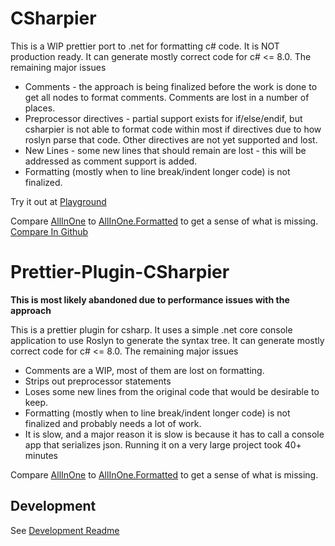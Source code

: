 # CSharpier
This is a WIP prettier port to .net for formatting c# code. It is NOT production ready.
It can generate mostly correct code for c# <= 8.0. The remaining major issues
- Comments - the approach is being finalized before the work is done to get all nodes to format comments. Comments are lost in a number of places.
- Preprocessor directives - partial support exists for if/else/endif, but csharpier is not able to format code within most if directives due to how roslyn parse that code. Other directives are not yet supported and lost.
- New Lines - some new lines that should remain are lost - this will be addressed as comment support is added.
- Formatting (mostly when to line break/indent longer code) is not finalized.

Try it out at [Playground](https://csharpier.bnt-studios.com)

Compare [AllInOne](./CSharpier/CSharpier.Tests/Samples/AllInOne.cst) to [AllInOne.Formatted](./CSharpier/CSharpier.Tests/prettier-plugin-csharpier/Samples/AllInOne.Formatted.cs) to get a sense of what is missing. [Compare In Github](https://github.com/belav/csharpier/compare/master...progress)

# Prettier-Plugin-CSharpier

**This is most likely abandoned due to performance issues with the approach**

This is a prettier plugin for csharp. It uses a simple .net core console application to use Roslyn to generate the syntax tree. 
It can generate mostly correct code for c# <= 8.0. The remaining major issues
- Comments are a WIP, most of them are lost on formatting.
- Strips out preprocessor statements
- Loses some new lines from the original code that would be desirable to keep.
- Formatting (mostly when to line break/indent longer code) is not finalized and probably needs a lot of work.
- It is slow, and a major reason it is slow is because it has to call a console app that serializes json. Running it on a very large project took 40+ minutes

Compare [AllInOne](./prettier-plugin-csharpier/Samples/AllInOne.cs) to [AllInOne.Formatted](./prettier-plugin-csharpier/Samples/AllInOne.Formatted.cs) to get a sense of what is missing.

## Development
See [Development Readme](./prettier-plugin-csharpier/README.md)
